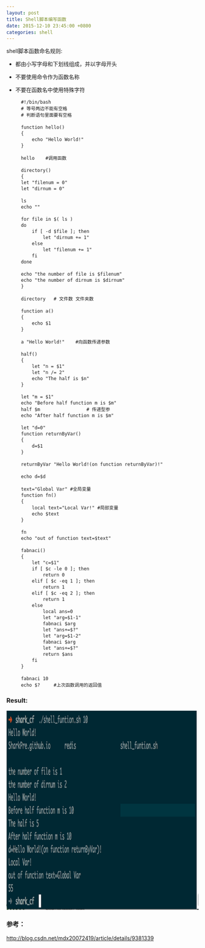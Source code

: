 ```yaml
---
layout: post
title: Shell脚本编写函数
date: 2015-12-10 23:45:00 +0800
categories: shell
---
```

   shell脚本函数命名规则:  

+ 都由小写字母和下划线组成，并以字母开头  
+ 不要使用命令作为函数名称 
+ 不要在函数名中使用特殊字符   
    
    
    	#!/bin/bash
   		# 等号两边不能有空格
    	# 判断语句里面要有空格

    	function hello()
    	{
        	echo "Hello World!"
    	}

    	hello    #调用函数

    	directory()
    	{
        let "filenum = 0"
        let "dirnum = 0"

        ls
        echo ""

        for file in $( ls )
        do
            if [ -d $file ]; then
                let "dirnum += 1"
            else
                let "filenum += 1"
            fi
        done

        echo "the number of file is $filenum"
        echo "the number of dirnum is $dirnum"
    	}

    	directory   # 文件数 文件夹数

    	function a()
    	{
       	  	echo $1
    	}

    	a "Hello World!"    #向函数传递参数

    	half()
    	{
         	let "n = $1"
         	let "n /= 2"
         	echo "The half is $n"
    	}

    	let "m = $1"
    	echo "Before half function m is $m"
    	half $m                 # 传递型参
    	echo "After half function m is $m"

    	let "d=0"
    	function returnByVar()
    	{
         	d=$1
    	}

    	returnByVar "Hello World!(on function returnByVar)!"

    	echo d=$d

    	text="Global Var" #全局变量
    	function fn()
    	{
         	local text="Local Var!" #局部变量
         	echo $text
    	}

    	fn
    	echo "out of function text=$text"

    	fabnaci()
    	{
        	let "c=$1"
        	if [ $c -le 0 ]; then
             	return 0
       	 	elif [ $c -eq 1 ]; then
            	return 1
        	elif [ $c -eq 2 ]; then
            	return 1
        	else
             	local ans=0
             	let "arg=$1-1"
             	fabnaci $arg
             	let "ans+=$?"
             	let "arg=$1-2"
             	fabnaci $arg
             	let "ans+=$?"
             	return $ans
         	fi
    	}

    	fabnaci 10
    	echo $?     #上次函数调用的返回值


### Result:

<img src="/assets/shell-1.png" alt="shell-1" class="img-center" width="1154" height="522"/>

### 参考：

<http://blog.csdn.net/mdx20072419/article/details/9381339>